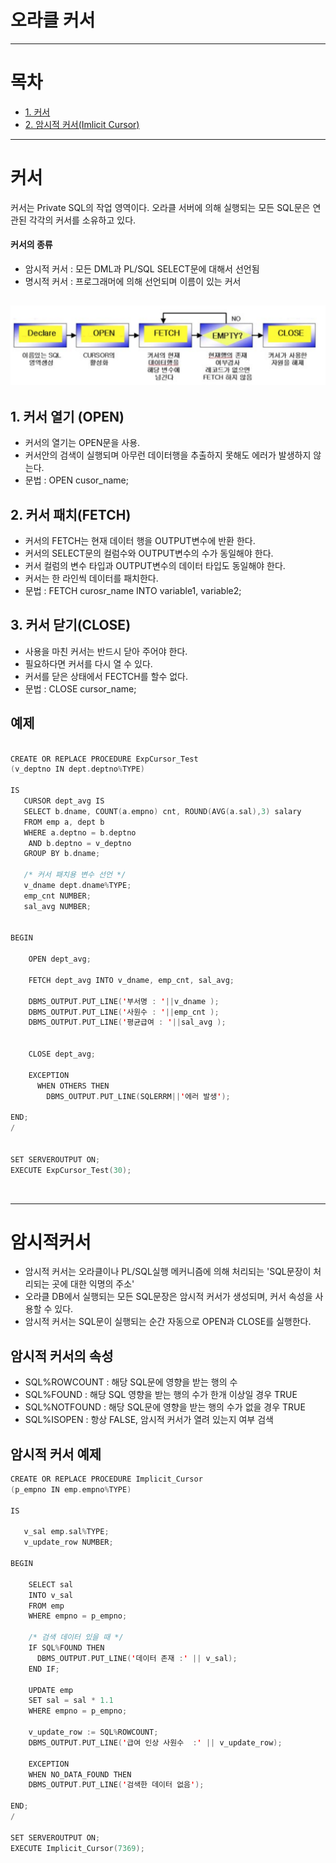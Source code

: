 # 오라클 커서


<hr/>

# 목차
* [1. 커서](#커서)
* [2. 암시적 커서(Imlicit Cursor) ](#암시적커서)


<hr/>

# 커서
커서는 Private SQL의 작업 영역이다.
오라클 서버에 의해 실행되는 모든 SQL문은 연관된 각각의 커서를 소유하고 있다.

#### 커서의 종류
- 암시적 커서 : 모든 DML과 PL/SQL SELECT문에 대해서 선언됨 
- 명시적 커서 : 프로그래머에 의해 선언되며 이름이 있는 커서


## ![사진](https://github.com/leedongjoon121/Oracle/blob/master/img/cursor.png?raw=true)

## 1. 커서 열기 (OPEN)
- 커서의 열기는 OPEN문을 사용.
- 커서안의 검색이 실행되며 아무런 데이터행을 추출하지 못해도 에러가 발생하지 않는다.
- 문법 : OPEN cusor_name;

## 2. 커서 패치(FETCH)
- 커서의 FETCH는 현재 데이터 행을 OUTPUT변수에 반환 한다.
- 커서의 SELECT문의 컬럼수와 OUTPUT변수의 수가 동일해야 한다.
- 커서 컬럼의 변수 타입과 OUTPUT변수의 데이터 타입도 동일해야 한다.
- 커서는 한 라인씩 데이터를 패치한다.
- 문법 : FETCH curosr_name INTO variable1, variable2;

## 3. 커서 닫기(CLOSE)
- 사용을 마친 커서는 반드시 닫아 주어야 한다.
- 필요하다면 커서를 다시 열 수 있다.
- 커서를 닫은 상태에서 FECTCH를 할수 없다.
- 문법 : CLOSE cursor_name;

## 예제

```swift

CREATE OR REPLACE PROCEDURE ExpCursor_Test
(v_deptno IN dept.deptno%TYPE)

IS
   CURSOR dept_avg IS
   SELECT b.dname, COUNT(a.empno) cnt, ROUND(AVG(a.sal),3) salary
   FROM emp a, dept b
   WHERE a.deptno = b.deptno
    AND b.deptno = v_deptno
   GROUP BY b.dname;
   
   /* 커서 패치용 변수 선언 */
   v_dname dept.dname%TYPE;
   emp_cnt NUMBER;
   sal_avg NUMBER;

   
BEGIN

    OPEN dept_avg;
    
    FETCH dept_avg INTO v_dname, emp_cnt, sal_avg;
    
    DBMS_OUTPUT.PUT_LINE('부서명 : '||v_dname );
    DBMS_OUTPUT.PUT_LINE('사원수 : '||emp_cnt );
    DBMS_OUTPUT.PUT_LINE('평균급여 : '||sal_avg );

    
    CLOSE dept_avg;
    
    EXCEPTION
      WHEN OTHERS THEN
        DBMS_OUTPUT.PUT_LINE(SQLERRM||'에러 발생');

END;
/


SET SERVEROUTPUT ON;
EXECUTE ExpCursor_Test(30);

```







<br/>
<hr/>

# 암시적커서
- 암시적 커서는 오라클이나 PL/SQL실행 메커니즘에 의해 처리되는 'SQL문장이 처리되는 곳에 대한 익명의 주소'
- 오라클 DB에서 실행되는 모든 SQL문장은 암시적 커서가 생성되며, 커서 속성을 사용할 수 있다.
- 암시적 커서는 SQL문이 실행되는 순간 자동으로 OPEN과 CLOSE를 실행한다.

## 암시적 커서의 속성
- SQL%ROWCOUNT : 해당 SQL문에 영향을 받는 행의 수
- SQL%FOUND : 해당 SQL 영향을 받는 행의 수가 한개 이상일 경우 TRUE
- SQL%NOTFOUND : 해당 SQL문에 영향을 받는 행의 수가 없을 경우 TRUE
- SQL%ISOPEN : 항상 FALSE, 암시적 커서가 열려 있는지 여부 검색


## 암시적 커서 예제 
``` swift
CREATE OR REPLACE PROCEDURE Implicit_Cursor
(p_empno IN emp.empno%TYPE)

IS

   v_sal emp.sal%TYPE;
   v_update_row NUMBER;
   
BEGIN

    SELECT sal
    INTO v_sal
    FROM emp
    WHERE empno = p_empno;
    
    /* 검색 데이터 있을 때 */
    IF SQL%FOUND THEN
      DBMS_OUTPUT.PUT_LINE('데이터 존재 :' || v_sal);
    END IF;
    
    UPDATE emp
    SET sal = sal * 1.1
    WHERE empno = p_empno;
    
    v_update_row := SQL%ROWCOUNT;
    DBMS_OUTPUT.PUT_LINE('급여 인상 사원수  :' || v_update_row);
   
    EXCEPTION
    WHEN NO_DATA_FOUND THEN
    DBMS_OUTPUT.PUT_LINE('검색한 데이터 없음');

END;
/

SET SERVEROUTPUT ON;
EXECUTE Implicit_Cursor(7369);

```
